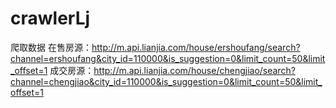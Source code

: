 # crawlerLj
爬取数据
在售房源：http://m.api.lianjia.com/house/ershoufang/search?channel=ershoufang&city_id=110000&is_suggestion=0&limit_count=50&limit_offset=1
成交房源：http://m.api.lianjia.com/house/chengjiao/search?channel=chengjiao&city_id=110000&is_suggestion=0&limit_count=50&limit_offset=1
